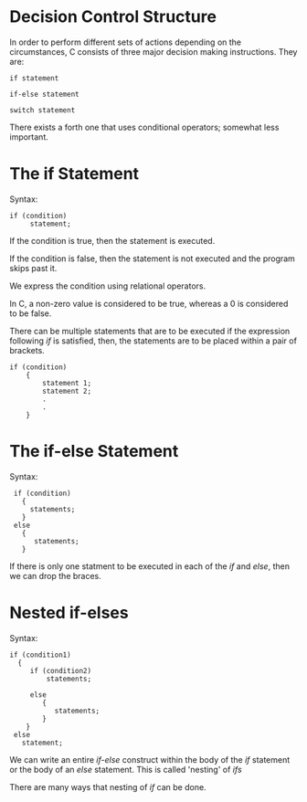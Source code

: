 # Decision Control Structure

In order to perform different sets of actions depending on the circumstances, C consists of three major decision making instructions.
They are:

    if statement
    
    if-else statement
    
    switch statement
    
There exists a forth one that uses conditional operators; somewhat less important.

# The if Statement

Syntax: 

    if (condition)
         statement;
       
If the condition is true, then the statement is executed.

If the condition is false, then the statement is not executed and the program skips past it.

We express the condition using relational operators.

In C, a non-zero value is considered to be true, whereas a 0 is considered to be false.

There can be multiple statements that are to be executed if the expression following *if* is satisfied, then, the statements are to be placed within a pair of brackets.

    if (condition)
        {
            statement 1;
            statement 2;
            .
            .
        }
         
 # The if-else Statement
 
 Syntax:
 
     if (condition)
       {
         statements;
       }    
     else
       {
          statements;
       }
       
If there is only one statment to be executed in each of  the *if* and *else*, then we can drop the braces.

# Nested if-elses

Syntax:
    
    if (condition1)
      {
         if (condition2)
             statements;
             
         else
            {
               statements;
            }
        }
     else 
       statement;

We can write an entire *if-else* construct within the body of the *if* statement or the body of an *else* statement. This is called 'nesting' of *ifs*

There are many ways that nesting of *if* can be done.
